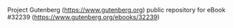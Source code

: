 Project Gutenberg (https://www.gutenberg.org) public repository for eBook #32239 (https://www.gutenberg.org/ebooks/32239)
